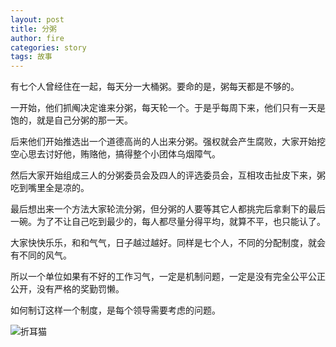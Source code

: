 ```yaml
---
layout: post
title: 分粥
author: fire
categories: story 
tags: 故事
---
```


有七个人曾经住在一起，每天分一大桶粥。要命的是，粥每天都是不够的。 

一开始，他们抓阄决定谁来分粥，每天轮一个。于是乎每周下来，他们只有一天是饱的，就是自己分粥的那一天。 

后来他们开始推选出一个道德高尚的人出来分粥。强权就会产生腐败，大家开始挖空心思去讨好他，贿赂他，搞得整个小团体乌烟障气。

然后大家开始组成三人的分粥委员会及四人的评选委员会，互相攻击扯皮下来，粥吃到嘴里全是凉的。 

最后想出来一个方法大家轮流分粥，但分粥的人要等其它人都挑完后拿剩下的最后一碗。为了不让自己吃到最少的，每人都尽量分得平均，就算不平，也只能认了。

大家快快乐乐，和和气气，日子越过越好。同样是七个人，不同的分配制度，就会有不同的风气。

所以一个单位如果有不好的工作习气，一定是机制问题，一定是没有完全公平公正公开，没有严格的奖勤罚懒。

如何制订这样一个制度，是每个领导需要考虑的问题。

![折耳猫](http://image.sideproject.cn/zheermao.jpg)